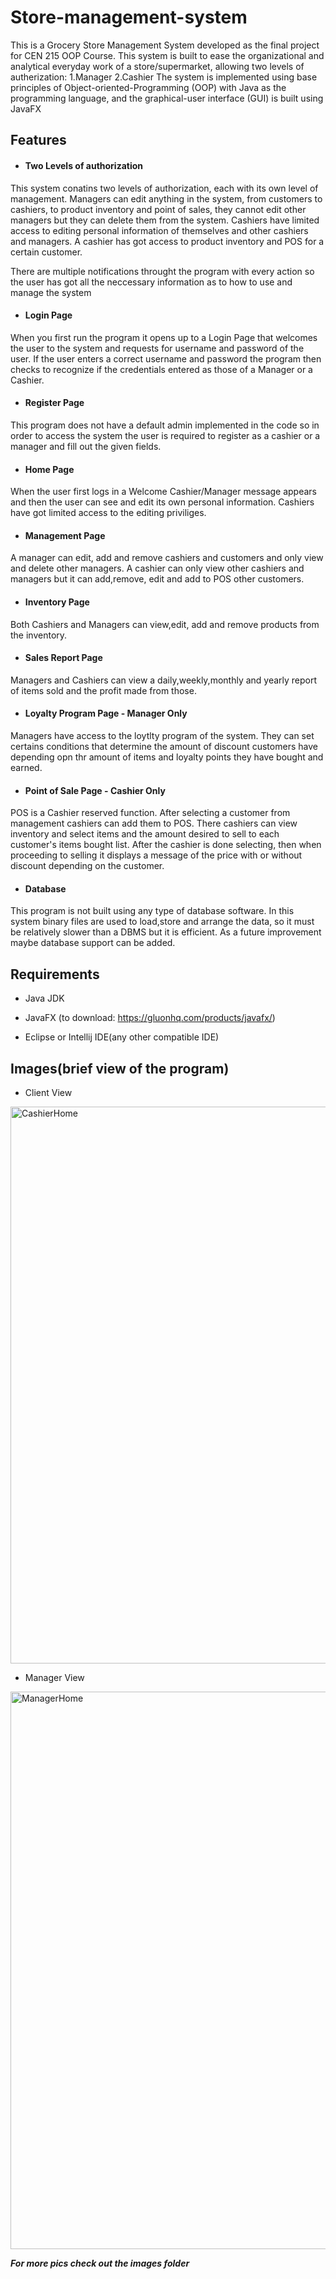 # Store-management-system
This is a Grocery Store Management System developed as the final project for CEN 215 OOP Course.
This system is built to ease the organizational and analytical everyday work of a store/supermarket, allowing two levels of autherization: 1.Manager 2.Cashier
The system is implemented using base principles of Object-oriented-Programming (OOP) with Java as the programming language, and the graphical-user interface (GUI) is built using JavaFX

## Features
* #### Two Levels of authorization
This system conatins two levels of authorization, each with its own level of management. 
Managers can edit anything in the system, from customers to cashiers, to product inventory and point of sales, they cannot edit other managers but they can delete them from the system.
Cashiers have limited access to editing personal information of themselves and other cashiers and managers. A cashier has got access to product inventory and POS for a certain customer. 

There are multiple notifications throught the program with every action so the user has got all the neccessary information as to how to use and manage the system


* #### Login Page
When you first run the program it opens up to a Login Page that welcomes the user to the system and requests for username and password of the user.
If the user enters a correct username and password the program then checks to recognize if the credentials entered as those of a Manager or a Cashier.

* #### Register Page
This program does not have a default admin implemented in the code so in order to access the system the user is required to register as a cashier or a manager and fill out the given fields.

* #### Home Page
When the user first logs in a Welcome Cashier/Manager message appears and then the user can see and edit its own personal information. 
Cashiers have got limited access to the editing priviliges. 

* #### Management Page
A manager can edit, add and remove cashiers and customers and only view and delete other managers.
A cashier can only view other cashiers and managers but it can add,remove, edit and add to POS other customers. 

* #### Inventory Page
Both Cashiers and Managers can view,edit, add and remove products from the inventory.

* #### Sales Report Page 
Managers and Cashiers can view a daily,weekly,monthly and yearly report of items sold and the profit made from those. 

* #### Loyalty Program Page - Manager Only
Managers have access to the loytlty program of the system. They can set certains conditions that determine the amount of discount customers have depending opn thr amount of items and loyalty points they have bought and earned.

* #### Point of Sale Page - Cashier Only
POS is a Cashier reserved function. After selecting a customer from management cashiers can add them to POS. There cashiers can view inventory and select items and the amount desired to sell to each customer's items bought list. After the cashier is done selecting, then when proceeding to selling it displays a message of the price with or without discount depending on the customer.

* #### Database 
This program is not built using any type of database software.
In this system binary files are used to load,store and arrange the data, so it must be relatively slower than a DBMS but it is efficient.
As a future improvement maybe database support can be added. 

## Requirements
* Java JDK

* JavaFX (to download: https://gluonhq.com/products/javafx/)

* Eclipse or Intellij IDE(any other compatible IDE)


## Images(brief view of the program)

* Client View
<img width="891" alt="CashierHome" src="https://github.com/MarioCaushi/store-management-system/assets/144184446/fffc8244-d394-4bc4-92fe-40ec9f79a17e">

* Manager View
<img width="892" alt="ManagerHome" src="https://github.com/MarioCaushi/store-management-system/assets/144184446/90460738-333d-42bd-9980-52756ec2d93b">


***For more pics check out the images folder***
